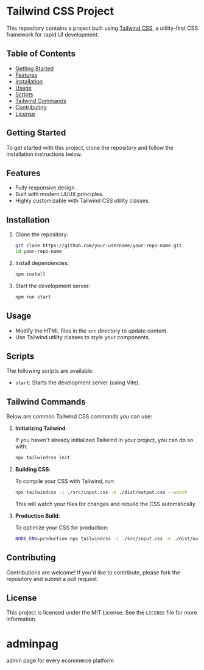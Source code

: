 # Tailwind CSS Project

This repository contains a project built using [Tailwind CSS](https://tailwindcss.com/), a utility-first CSS framework for rapid UI development.

## Table of Contents

- [Getting Started](#getting-started)
- [Features](#features)
- [Installation](#installation)
- [Usage](#usage)
- [Scripts](#scripts)
- [Tailwind Commands](#tailwind-commands)
- [Contributing](#contributing)
- [License](#license)

## Getting Started

To get started with this project, clone the repository and follow the installation instructions below.

## Features

- Fully responsive design.
- Built with modern UI/UX principles.
- Highly customizable with Tailwind CSS utility classes.

## Installation

1. Clone the repository:

   ```bash
   git clone https://github.com/your-username/your-repo-name.git
   cd your-repo-name
   ```

2. Install dependencies:

   ```bash
   npm install
   ```

3. Start the development server:

   ```bash
   npm run start
   ```

## Usage

- Modify the HTML files in the `src` directory to update content.
- Use Tailwind utility classes to style your components.

## Scripts

The following scripts are available:

- `start`: Starts the development server (using Vite).

## Tailwind Commands

Below are common Tailwind CSS commands you can use:

1. **Initializing Tailwind**:

   If you haven't already initialized Tailwind in your project, you can do so with:

   ```bash
   npx tailwindcss init
   ```

2. **Building CSS**:

   To compile your CSS with Tailwind, run:

   ```bash
   npx tailwindcss -i ./src/input.css -o ./dist/output.css --watch
   ```

   This will watch your files for changes and rebuild the CSS automatically.

3. **Production Build**:

   To optimize your CSS for production:

   ```bash
   NODE_ENV=production npx tailwindcss -i ./src/input.css -o ./dist/output.css --minify
   ```

## Contributing

Contributions are welcome! If you'd like to contribute, please fork the repository and submit a pull request.

## License

This project is licensed under the MIT License. See the `LICENSE` file for more information.

# adminpag
admin page for every ecommerce platform
